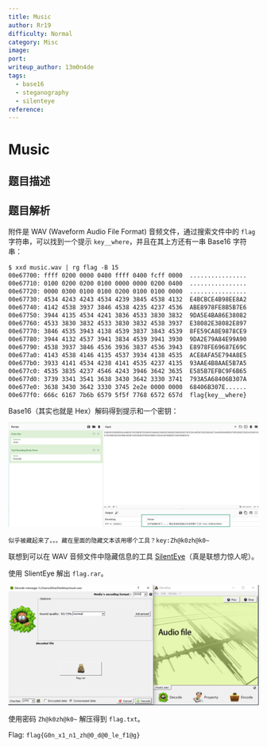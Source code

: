 ```yaml
---
title: Music
author: Rr19
difficulty: Normal
category: Misc
image:
port:
writeup_author: 13m0n4de
tags:
  - base16
  - steganography
  - silenteye
reference:
---
```


# Music

## 题目描述

## 题目解析

附件是 WAV (Waveform Audio File Format) 音频文件，通过搜索文件中的 `flag` 字符串，可以找到一个提示 `key__where`，并且在其上方还有一串 Base16 字符串：

```
$ xxd music.wav | rg flag -B 15
00e67700: ffff 0200 0000 0400 ffff 0400 fcff 0000  ................
00e67710: 0100 0200 0200 0100 0000 0000 0200 0400  ................
00e67720: 0000 0300 0100 0100 0200 0100 0100 0000  ................
00e67730: 4534 4243 4243 4534 4239 3845 4538 4132  E4BCBCE4B98EE8A2
00e67740: 4142 4538 3937 3846 4538 4235 4237 4536  ABE8978FE8B5B7E6
00e67750: 3944 4135 4534 4241 3836 4533 3830 3832  9DA5E4BA86E38082
00e67760: 4533 3830 3832 4533 3830 3832 4538 3937  E38082E38082E897
00e67770: 3846 4535 3943 4138 4539 3837 3843 4539  8FE59CA8E9878CE9
00e67780: 3944 4132 4537 3941 3834 4539 3941 3930  9DA2E79A84E99A90
00e67790: 4538 3937 3846 4536 3936 3837 4536 3943  E8978FE69687E69C
00e677a0: 4143 4538 4146 4135 4537 3934 4138 4535  ACE8AFA5E794A8E5
00e677b0: 3933 4141 4534 4238 4141 4535 4237 4135  93AAE4B8AAE5B7A5
00e677c0: 4535 3835 4237 4546 4243 3946 3642 3635  E585B7EFBC9F6B65
00e677d0: 3739 3341 3541 3638 3430 3642 3330 3741  793A5A68406B307A
00e677e0: 3638 3430 3642 3330 3745 2e2e 0000 0000  68406B307E......
00e677f0: 666c 6167 7b6b 6579 5f5f 7768 6572 657d  flag{key__where}
```

Base16（其实也就是 Hex）解码得到提示和一个密钥：

![base64_hint](./writeup/base64_hint.png)

```
似乎被藏起来了。。。藏在里面的隐藏文本该用哪个工具？key:Zh@k0zh@k0~
```

联想到可以在 WAV 音频文件中隐藏信息的工具 [SilentEye](https://achorein.github.io/silenteye/)（真是联想力惊人呢）。

使用 SlientEye 解出 `flag.rar`。

![silenteye](./writeup/silenteye.png)

使用密码 `Zh@k0zh@k0~` 解压得到 `flag.txt`。

Flag: `flag{G0n_x1_n1_zh@0_d@0_le_f1@g}`
